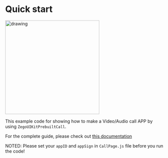 # Quick start

<img src="https://storage.zego.im/sdk-doc/Pics/ZegoUIKit/RN/PrebuiltCall/zego_uikit_rn.gif" alt="drawing" width="300"/>

This example code for showing how to make a Video/Audio call APP by using `ZegoUIKitPrebuiltCall`.

For the complete guide,  please check out [this documentation](https://docs.zegocloud.com/article/14822)

NOTED: Please set your `appID` and `appSign` in `CallPage.js` file before you run the code!